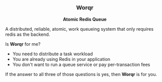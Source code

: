 <p align="center" style="font-weight:bold;font-size:large">Worqr</p>
<p align="center" style="font-weight:bold">Atomic Redis Queue</p>

A distributed, reliable, atomic, work queueing system that only requires redis as the backend.

Is **Worqr** for me?

- You need to distribute a task workload
- You are already using Redis in your application
- You don't want to run a queue service or pay per-transaction fees

If the answer to all three of those questions is yes, then **Worqr** is for you.